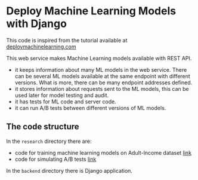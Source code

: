 # Deploy Machine Learning Models with Django

This code is inspired from the tutorial available at [deploymachinelearning.com](https://deploymachinelearning.com)

This web service makes Machine Learning models available with REST API.

- it keeps information about many ML models in the web service. There can be several ML models available at the same endpoint with different versions. What is more, there can be many endpoint addresses defined.
- it stores information about requests sent to the ML models, this can be used later for model testing and audit.
- it has tests for ML code and server code.
- it can run A/B tests between different versions of ML models.

## The code structure

In the `research` directory there are:

- code for training machine learning models on Adult-Income dataset [link](https://github.com/JAY301/ml_service/blob/main/research/train_income_classifier.ipynb)
- code for simulating A/B tests [link](https://github.com/JAY301/ml_service/blob/main/research/ab_test.ipynb)

In the `backend` directory there is Django application.
